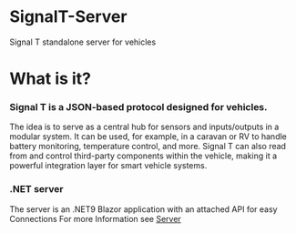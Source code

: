 # SignalT-Server
Signal T standalone server for vehicles

# What is it?
### Signal T is a JSON-based protocol designed for vehicles.
The idea is to serve as a central hub for sensors and inputs/outputs in a modular system. It can be used, for example, in a caravan or RV to handle battery monitoring, temperature control, and more. Signal T can also read from and control third-party components within the vehicle, making it a powerful integration layer for smart vehicle systems.

### .NET server
The server is an .NET9 Blazor application with an attached API for easy Connections
For more Information see [Server](docs/server.md)

